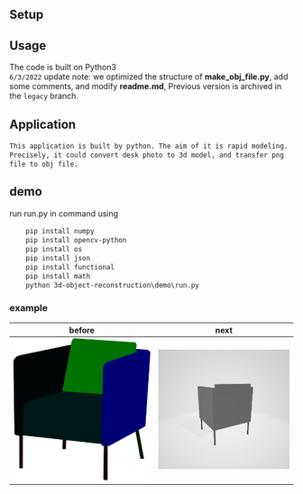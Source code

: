 ## Setup
## Usage
The code is built on Python3  
`6/3/2022` update note: we optimized the structure of **make_obj_file.py**, add some comments, and modify **readme.md**, Previous version is archived in the `legacy` branch.
## Application
    This application is built by python. The aim of it is rapid modeling. Precisely, it could convert desk photo to 3d model, and transfer png file to obj file.
## demo
run run.py in command using
```  
    pip install numpy
    pip install opencv-python
    pip install os
    pip install json
    pip install functional
    pip install math
    python 3d-object-reconstruction\demo\run.py
```
### example
|before|next|
|----|-----|
|![before_img](https://github.com/kstsunhj/readme_test/blob/master/img/1-1.png)|![next_img](https://github.com/kstsunhj/readme_test/blob/master/img/animation.gif)|